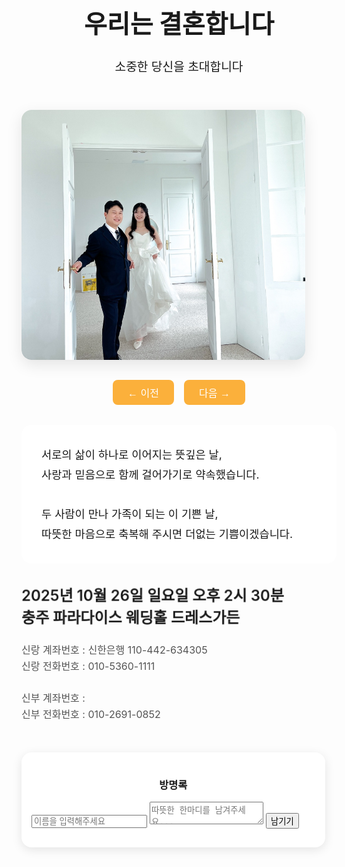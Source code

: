 <!DOCTYPE html>
<html lang="ko">
<head>
  <meta charset="UTF-8" />
  <meta name="viewport" content="width=device-width, initial-scale=1" />
  <title>우리 결혼합니다</title>
  <style>
    @import url('https://fonts.googleapis.com/css2?family=Noto+Serif+KR:wght@300;600&display=swap');

    body {
      margin: 0;
      font-family: 'Noto Serif KR', serif;
      background: #fffaf5;
      color: #333;
      display: flex;
      flex-direction: column;
      align-items: center;
      text-align: center;
      padding-bottom: 150px;
    }

    header {
      margin-top: 40px;
      animation: slideDown 1.5s ease-out;
    }

    h1 {
      font-size: 2.5rem;
      margin-bottom: 0.5rem;
    }

    h2 {
      font-weight: 300;
      font-size: 1.2rem;
      margin-bottom: 2rem;
    }

    /* 슬라이드 컨테이너 */
    .slideshow {
      position: relative;
      width: 90%;
      max-width: 600px;
      height: 400px;
      overflow: hidden;
      border-radius: 16px;
      box-shadow: 0 8px 24px rgba(0,0,0,0.1);
      margin-bottom: 2rem;
      background: #eee;
    }

    /* 슬라이드 이미지 */
    .slide {
      position: absolute;
      top: 0; left: 0;
      width: 100%;
      height: 100%;
      opacity: 0;
      transition: opacity 1s ease-in-out;
      object-fit: cover;
      object-position: center center;
      border-radius: 16px;
      user-select: none;
    }

    /* 활성 슬라이드 */
    .slide.active {
      opacity: 1;
      z-index: 1;
    }

    /* 컨트롤 버튼 */
    .controls {
      margin-top: 10px;
      display: flex;
      justify-content: center;
      gap: 1rem;
    }

    .controls button {
      padding: 0.5rem 1.5rem;
      font-size: 1rem;
      border: none;
      border-radius: 0.5rem;
      background-color: #fbb03b;
      color: white;
      cursor: pointer;
      user-select: none;
    }

    .controls button:hover {
      background-color: #e79d1a;
    }

    /* 메시지, 날짜, 정보 스타일 */
    .message {
      max-width: 700px;
      padding: 2rem;
      font-size: 1.1rem;
      line-height: 1.8;
      background: #ffffffdd;
      border-radius: 1rem;
      margin-top: 2rem;
      animation: fadeIn 2s ease-in;
    }

    .date {
      font-size: 1.5rem;
      margin-top: 2rem;
      font-weight: 600;
      animation: pulse 2s infinite ease-in-out;
    }

    .info {
      margin-top: 1.5rem;
      font-size: 1rem;
      line-height: 1.6;
      color: #555;
      animation: fadeIn 2s ease-in;
    }

    .guestbook {
      margin-top: 3rem;
      padding: 1rem;
      width: 90%;
      max-width: 600px;
      background: #fff;
      border-radius: 1rem;
      box-shadow: 0 4px 16px rgba(0, 0, 0, 0.1);
      text-align: left;
    }

    .guestbook h3 {
      text-align: center;
    }

    textarea, input[type="text"] {
      width: 100%;
      padding: 0.75rem;
      font-family: inherit;
      font-size: 1rem;
      border: 1px solid #ccc;
      border-radius: 0.5rem;
      margin-bottom: 1rem;
      resize: vertical;
    }

    @keyframes fadeIn {
      from { opacity: 0; transform: translateY(20px); }
      to { opacity: 1; transform: translateY(0); }
    }

    @keyframes slideDown {
      from { opacity: 0; transform: translateY(-20px); }
      to { opacity: 1; transform: translateY(0); }
    }

    @keyframes pulse {
      0% { transform: scale(1); }
      50% { transform: scale(1.05); }
      100% { transform: scale(1); }
    }

    /* 반응형 */
    @media (max-width: 768px) {
      .slideshow {
        height: 300px;
      }
    }

    @media (max-width: 480px) {
      .slideshow {
        height: 220px;
      }
    }
  </style>
</head>
<body>
  <header>
    <h1>우리는 결혼합니다</h1>
    <h2>소중한 당신을 초대합니다</h2>
  </header>

  <!-- 슬라이드 영역 -->
  <div class="slideshow" aria-label="사진 슬라이드쇼">
    <img src="image1.jpg" alt="문 열고 나오는" class="slide active" />
    <img src="image2.jpg" alt="창문에 앉아서" class="slide" />
    <img src="image3.jpg" alt="스윙아웃" class="slide" />
    <img src="image4.jpg" alt="거울앞에 앉아서" class="slide" />
    <img src="image5.jpg" alt="베일 흑백" class="slide" />
    <img src="image6.jpg" alt="지이 자켓" class="slide" />
    <img src="image7.jpg" alt="지이 초점" class="slide" />
    <img src="image8.jpg" alt="정주 초점" class="slide" />
  </div>

  <div class="controls">
    <button id="prevBtn" aria-label="이전 사진 보기">← 이전</button>
    <button id="nextBtn" aria-label="다음 사진 보기">다음 →</button>
  </div>

  <div class="message">
    서로의 삶이 하나로 이어지는 뜻깊은 날,<br />
    사랑과 믿음으로 함께 걸어가기로 약속했습니다.<br /><br />
    두 사람이 만나 가족이 되는 이 기쁜 날,<br />
    따뜻한 마음으로 축복해 주시면 더없는 기쁨이겠습니다.
  </div>

  <div class="date">
    2025년 10월 26일 일요일 오후 2시 30분<br />
    충주 파라다이스 웨딩홀 드레스가든
  </div>

  <div class="info">
    신랑 계좌번호 : 신한은행 110-442-634305<br />
    신랑 전화번호 : 010-5360-1111<br /><br />
    신부 계좌번호 :<br />
    신부 전화번호 : 010-2691-0852
  </div>

  <div class="guestbook">
    <h3>방명록</h3>
    <input type="text" id="guestName" placeholder="이름을 입력해주세요" />
    <textarea id="guestMessage" placeholder="따뜻한 한마디를 남겨주세요..."></textarea>
    <button onclick="saveMessage()">남기기</button>
    <p id="saveStatus"></p>
  </div>

  <script>
    document.addEventListener('DOMContentLoaded', () => {
      const slides = document.querySelectorAll('.slide');
      const prevBtn = document.getElementById('prevBtn');
      const nextBtn = document.getElementById('nextBtn');
      let current = 0;
      let timer;

      function showSlide(index) {
        slides.forEach((slide, i) => {
          slide.classList.toggle('active', i === index);
        });
        current = index;
      }

      function nextSlide() {
        let nextIndex = (current + 1) % slides.length;
        showSlide(nextIndex);
      }

      function prevSlide() {
        let prevIndex = (current - 1 + slides.length) % slides.length;
        showSlide(prevIndex);
      }

      prevBtn.addEventListener('click', () => {
        prevSlide();
        resetTimer();
      });

      nextBtn.addEventListener('click', () => {
        nextSlide();
        resetTimer();
      });

      function resetTimer() {
        clearInterval(timer);
        timer = setInterval(nextSlide, 5000);
      }

      // 초기 슬라이드 & 자동 재생 시작
      showSlide(current);
      timer = setInterval(nextSlide, 5000);
    });

    function saveMessage() {
      const name = document.getElementById("guestName").value.trim();
      const message = document.getElementById("guestMessage").value.trim();
      if (!name) {
        alert("이름을 입력해주세요.");
        return;
      }
      if (!message) {
        alert("메시지를 입력해주세요.");
        return;
      }
      const blob = new Blob([`이름: ${name}\n메시지: ${message}\n`], { type: 'text/plain' });
      const url = URL.createObjectURL(blob);
      const a = document.createElement("a");
      a.href = url;
      a.download = `guest_message_${Date.now()}.txt`;
      a.click();
      URL.revokeObjectURL(url);
      document.getElementById("guestMessage").value = "";
      document.getElementById("guestName").value = "";
      document.getElementById("saveStatus").innerText = "저장되었습니다. 감사합니다!";
    }
  </script>
</body>
</html>
